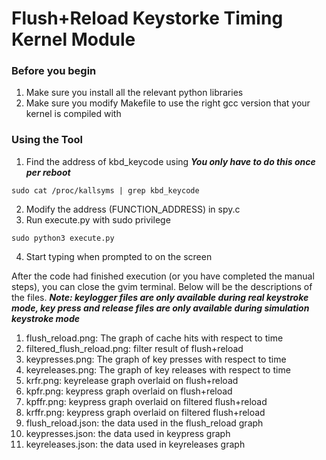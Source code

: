 # Flush+Reload Keystorke Timing Kernel Module 
### Before you begin 
1. Make sure you install all the relevant python libraries
2. Make sure you modify Makefile to use the right gcc version that your kernel is compiled with

### Using the Tool 
1. Find the address of kbd_keycode using ***You only have to do this once per reboot***

```
sudo cat /proc/kallsyms | grep kbd_keycode
```

2. Modify the address (FUNCTION_ADDRESS) in spy.c
3. Run execute.py with sudo privilege

```
sudo python3 execute.py
```

4. Start typing when prompted to on the screen

After the code had finished execution (or you have completed the manual steps), you can close the gvim terminal. Below will be the descriptions of the files. ***Note: keylogger files are only available during real keystroke mode, key press and release files are only available during simulation keystroke mode***
1. flush_reload.png: The graph of cache hits with respect to time
2. filtered_flush_reload.png: filter result of flush+reload
3. keypresses.png: The graph of key presses with respect to time 
4. keyreleases.png: The graph of key releases with respect to time
5. krfr.png: keyrelease graph overlaid on flush+reload
6. kpfr.png: keypress graph overlaid on flush+reload 
7. kpffr.png: keypress graph overlaid on filtered flush+reload
8. krffr.png: keypress graph overlaid on filtered flush+reload
10. flush_reload.json: the data used in the flush_reload graph
11. keypresses.json: the data used in keypress graph
12. keyreleases.json: the data used in keyreleases graph
